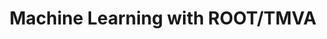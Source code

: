 ---
layout: default
title: Machine Learning with ROOT/TMVA
authors: Kim Albertsson, Sitong An, Sergei Gleyzer, Lorenzo Moneta, Joana Niermann, Stefan Wunsch, Luca Zampieri and Omar Andres Zapata Mesa
conference: 24th International Conference on Computing in High Energy and Nuclear Physics (CHEP 2019) Adelaide, Australia, November 4-8, 2019
type: TMVA
doi: 10.1051/epjconf/202024506019
---
